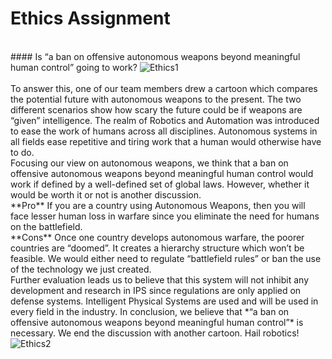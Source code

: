 

<h1> Ethics Assignment </h1>  
<br>
#### Is “a ban on offensive autonomous weapons beyond meaningful human control” going to work?


<img src="{{ site.baseurl }}/images/ethic_1.png" alt="Ethics1" class="center">

<br>
<br>
To answer this, one of our team members drew a cartoon which compares the potential future with autonomous weapons to the present. The two different scenarios show how scary the future could be if weapons are “given” intelligence.  
The realm of Robotics and Automation was introduced to ease the work of humans across all disciplines. Autonomous systems in all fields ease repetitive and tiring work that a human would otherwise have to do.  
<br>
Focusing our view on autonomous weapons, we think that a ban on offensive autonomous weapons beyond meaningful human control would work if defined by a well-defined set of global laws. However, whether it would be worth it or not is another discussion.  
<br>
**Pro**  
If you are a country using Autonomous Weapons, then you will face lesser human loss in warfare since you eliminate the need for humans on the battlefield.  
<br>
**Cons**  
Once one country develops autonomous warfare, the poorer countries are “doomed”. It creates a hierarchy structure which won’t be feasible. We would either need to regulate “battlefield rules” or ban the use of the technology we just created.  
<br>
Further evaluation leads us to believe that this system will not inhibit any development and research in IPS since regulations are only applied on defense systems. Intelligent Physical Systems are used and will be used in every field in the industry.
In conclusion, we believe that *“a ban on offensive autonomous weapons beyond meaningful human control”* is necessary. We end the discussion with another cartoon. Hail robotics!


<img src="{{ site.baseurl }}/images/ethic_2.png" alt="Ethics2" class="center">
